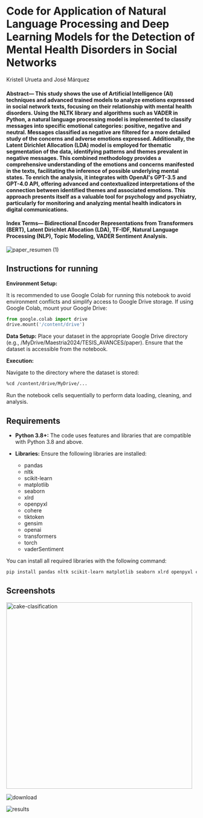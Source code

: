# Code for Application of Natural Language Processing and Deep Learning Models for the Detection of Mental Health Disorders in Social Networks

Kristell Urueta and José Márquez


#### Abstract— This study shows the use of Artificial Intelligence (AI) techniques and advanced trained models to analyze emotions expressed in social network texts, focusing on their relationship with mental health disorders. Using the NLTK library and algorithms such as VADER in Python, a natural language processing model is implemented to classify messages into specific emotional categories: positive, negative and neutral. Messages classified as negative are filtered for a more detailed study of the concerns and adverse emotions expressed. Additionally, the Latent Dirichlet Allocation (LDA) model is employed for thematic segmentation of the data, identifying patterns and themes prevalent in negative messages. This combined methodology provides a comprehensive understanding of the emotions and concerns manifested in the texts, facilitating the inference of possible underlying mental states. To enrich the analysis, it integrates with OpenAI's GPT-3.5 and GPT-4.0 API, offering advanced and contextualized interpretations of the connection between identified themes and associated emotions. This approach presents itself as a valuable tool for psychology and psychiatry, particularly for monitoring and analyzing mental health indicators in digital communications.

#### Index Terms— Bidirectional Encoder Representations from Transformers (BERT), Latent Dirichlet Allocation (LDA), TF-IDF, Natural Language Processing (NLP), Topic Modeling, VADER Sentiment Analysis.


![paper_resumen (1)](https://github.com/user-attachments/assets/984e7106-ab78-4a84-8e0f-dde8b451dabf)

<!-- Resources and extra documentation for the manuscript "Application of Natural Language Processing and Deep Learning Models for the Detection of Mental Health Disorders in Social Networks" published in IEEE Latin America Transactions. -->


## Instructions for running

**Environment Setup:**

It is recommended to use Google Colab for running this notebook to avoid environment conflicts and simplify access to Google Drive storage.
If using Google Colab, mount your Google Drive:


```python
from google.colab import drive
drive.mount('/content/drive')
```

**Data Setup:**
Place your dataset in the appropriate Google Drive directory (e.g., /MyDrive/Maestria2024/TESIS_AVANCES/paper).
Ensure that the dataset is accessible from the notebook.

**Execution:**

Navigate to the directory where the dataset is stored:

```bash
%cd /content/drive/MyDrive/...
```

Run the notebook cells sequentially to perform data loading, cleaning, and analysis.


## Requirements

* **Python 3.8+:** The code uses features and libraries that are compatible with Python 3.8 and above.

* **Libraries:** Ensure the following libraries are installed:

  - pandas
  - nltk
  - scikit-learn
  - matplotlib
  - seaborn
  - xlrd
  - openpyxl
  - cohere
  - tiktoken
  - gensim
  - openai
  - transformers
  - torch
  - vaderSentiment

You can install all required libraries with the following command:

```bash
pip install pandas nltk scikit-learn matplotlib seaborn xlrd openpyxl cohere tiktoken gensim openai transformers torch vaderSentiment
```

## Screenshots
<img width="492" alt="cake-clasification" src="https://github.com/user-attachments/assets/78bf612b-a270-4d8b-8b95-f17ad178ab8f">

![download](https://github.com/user-attachments/assets/b3efb150-034a-4b57-a13d-86ec4e47e08f)

![results](https://github.com/user-attachments/assets/951cab9f-03f8-46c6-913e-11a170ad3d02)

